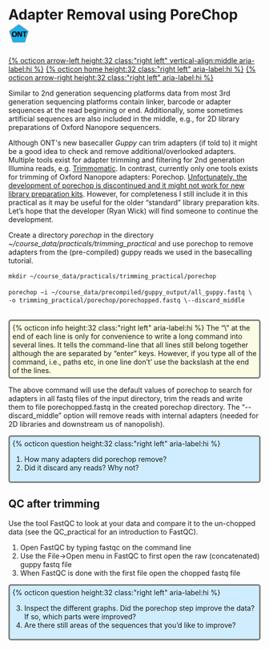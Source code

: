 # Adapter Removal using PoreChop <img src="figures/ONT.png" height="40px">

[{% octicon arrow-left height:32 class:"right left" vertical-align:middle aria-label:hi %}](FTR.md) [{% octicon home height:32 class:"right left" aria-label:hi %}](index.md) [{% octicon arrow-right height:32 class:"right left" aria-label:hi %}](ASS.md)

Similar to 2nd generation sequencing platforms data from most 3rd generation sequencing platforms contain linker, barcode or adapter sequences at the read beginning or end. Additionally, some sometimes artificial sequences are also included in the middle, e.g., for 2D library preparations of Oxford Nanopore sequencers. 

Although ONT's new basecaller *Guppy* can trim adapters (if told to) it might be a good idea to check and remove additional/overlooked adapters. Multiple tools exist for adapter trimming and filtering for 2nd generation Illumina reads, e.g. [Trimmomatic](http://www.usadellab.org/cms/?page=trimmomatic). In contrast, currently only one tools exists for trimming of Oxford Nanopore adapters: Porechop. <u>Unfortunately, the development of porechop is discontinued and it might not work for new library preparation kits</u>. However, for completeness I still include it in this practical as it may be useful for the older “standard” library preparation kits. Let’s hope that the developer (Ryan Wick) will find someone to continue the development.

Create a directory *porechop* in the directory *~/course_data/practicals/trimming_practical* and use porechop to remove adapters from the (pre-compiled) guppy reads we used in the basecalling tutorial.

```
mkdir ~/course_data/practicals/trimming_practical/porechop

porechop –i ~/course_data/precompiled/guppy_output/all_guppy.fastq \
-o trimming_practical/porechop/porechopped.fastq \--discard_middle
```
<br>
<div style="background-color:#fcfce5;border-radius:5px;border-style:solid;border-color:gray;padding:5px">
  {% octicon info height:32 class:"right left" aria-label:hi %} 
  The “\” at the end of each line is only for convenience to write a long command into several lines. It tells the command-line that all lines still belong together although the are separated by “enter” keys. However, if you type all of the command, i.e., paths etc, in one line don’t’ use the backslash at the end of the lines.
</div>

The above command will use the default values of porechop to search for adapters in all fastq files of the input directory, trim the reads and write them to file porechopped.fastq in the created porechop directory.  The “--discard_middle” option will remove reads with internal adapters (needed for 2D libraries and downstream us of  nanopolish).

<div style="background-color:#cfedfe;border-radius:5px;border-style:solid;border-color:gray;padding:5px">
  {% octicon question height:32 class:"right left" aria-label:hi %} 
  <ol>
    <li>How many adapters did porechop remove?</li>
    <li>Did it discard any reads? Why not?</li>
  </ol>
</div>

## QC after trimming

Use the tool FastQC to look at your data and compare it to the un-chopped data (see the QC_practical for an introduction to FastQC). 

 1. Open FastQC by typing fastqc on the command line
 2. Use the File->Open menu in FastQC to first open the raw (concatenated) guppy fastq file
 3. When FastQC is done with the first file open the chopped fastq file

<div style="background-color:#cfedfe;border-radius:5px;border-style:solid;border-color:gray;padding:5px">
  {% octicon question height:32 class:"right left" aria-label:hi %} 
  <ol start="3">
    <li>Inspect the different graphs. Did the porechop step improve the data? If so, which parts were improved?</li>
    <li>Are there still areas of the sequences that you’d like to improve?</li>
  </ol>
</div>

